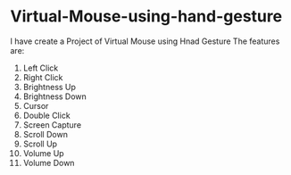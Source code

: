 # Virtual-Mouse-using-hand-gesture
I have create a Project of Virtual Mouse using Hnad Gesture
The features are:
1. Left Click
2. Right Click
3. Brightness Up
4. Brightness Down
5. Cursor
6. Double Click
7. Screen Capture
8. Scroll Down
9. Scroll Up
10.  Volume Up
11.  Volume Down
